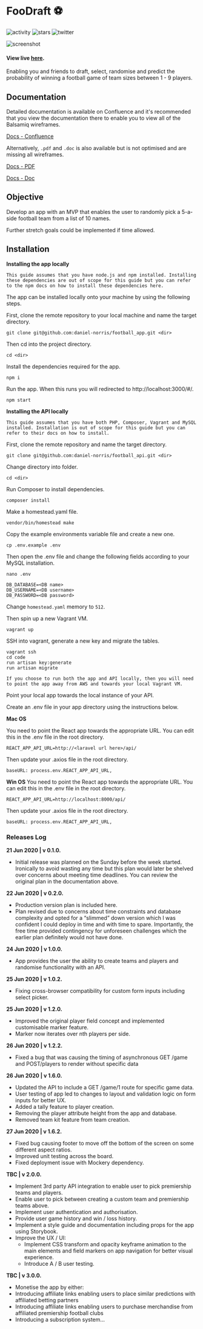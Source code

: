 # FooDraft 	⚽

![activity](https://img.shields.io/github/commit-activity/m/daniel-norris/football_api) ![stars](https://img.shields.io/github/stars/daniel-norris/football_api) ![twitter](https://img.shields.io/twitter/follow/danielpnorris?style=social)

![screenshot](screenshot.PNG)

#### View live [here](https://daniel-norris.github.io/football_app/#/).

Enabling you and friends to draft, select, randomise and predict the probability of winning a football game of team sizes between 1 - 9 players.

## Documentation

Detailed documentation is available on Confluence and it's recommended that you view the documentation there to enable you to view all of the Balsamiq wireframes.

[Docs - Confluence](https://dannorris.atlassian.net/l/c/sTC45Gyk)

Alternatively, `.pdf` and `.doc` is also available but is not optimised and are missing all wireframes.

[Docs - PDF](https://github.com/daniel-norris/football_app/blob/master/FooDraft.pdf)

[Docs - Doc](https://github.com/daniel-norris/football_app/blob/master/FooDraft.doc)

## Objective
Develop an app with an MVP that enables the user to randomly pick a 5-a-side football team from a list of 10 names.

Further stretch goals could be implemented if time allowed.

## Installation

**Installing the app locally**

    This guide assumes that you have node.js and npm installed. Installing these dependencies are out of scope for this guide but you can refer to the npm docs on how to install these dependencies here.

The app can be installed locally onto your machine by using the following steps.

First, clone the remote repository to your local machine and name the target directory.

```git clone git@github.com:daniel-norris/football_app.git <dir>```

Then cd into the project directory.

```cd <dir>```

Install the dependencies required for the app.

```npm i ```

Run the app.  When this runs you will redirected to http://localhost:3000/#/.

```npm start```

**Installing the API locally**

    This guide assumes that you have both PHP, Composer, Vagrant and MySQL installed. Installation is out of scope for this guide but you can refer to their docs on how to install.

First, clone the remote repository and name the target directory.

```git clone git@github.com:daniel-norris/football_api.git <dir>```

Change directory into folder.

```cd <dir>```

Run Composer to install dependencies.

```composer install```

Make a homestead.yaml file.

```vendor/bin/homestead make```

Copy the example environments variable file and create a new one.

```cp .env.example .env```

Then open the .env file and change the following fields according to your MySQL installation.

```nano .env```

```
DB_DATABASE=<DB name>
DB_USERNAME=<DB username>
DB_PASSWORD=<DB password>
```

Change `homestead.yaml` memory to `512`.

Then spin up a new Vagrant VM.

```vagrant up```

SSH into vagrant, generate a new key and migrate the tables.

```
vagrant ssh
cd code
run artisan key:generate
run artisan migrate
```

    If you choose to run both the app and API locally, then you will need to point the app away from AWS and towards your local Vagrant VM.

Point your local app towards the local instance of your API.

Create an .env file in your app directory using the instructions below.

**Mac OS**

You need to point the React app towards the appropriate URL. You can edit this in the .env file in the root directory.

```REACT_APP_API_URL=http://<laravel url here>/api/```

Then update your .axios file in the root directory.

```baseURL: process.env.REACT_APP_API_URL,```

**Win OS**
You need to point the React app towards the appropriate URL. You can edit this in the .env file in the root directory.

```REACT_APP_API_URL=http://localhost:8000/api/```

Then update your .axios file in the root directory.

```baseURL: process.env.REACT_APP_API_URL,```

### Releases Log

**21 Jun 2020 | v 0.1.0.**
- Initial release was planned on the Sunday before the week started. Ironically to avoid wasting any time but this plan would later be shelved over concerns about meeting time deadlines. You can review the original plan in the documentation above.

**22 Jun 2020 | v 0.2.0.**
- Production version plan is included here.
- Plan revised due to concerns about time constraints and database complexity and opted for a “slimmed” down version which I was confident I could deploy in time and with time to spare. Importantly, the free time provided contingency for unforeseen challenges which the earlier plan definitely would not have done.

**24 Jun 2020 | v 1.0.0.**
- App provides the user the ability to create teams and players and randomise functionality with an API.

**25 Jun 2020 | v 1.0.2.**
- Fixing cross-browser compatibility for custom form inputs including select picker.

**25 Jun 2020 | v 1.2.0.**
- Improved the original player field concept and implemented customisable marker feature.
- Marker now iterates over nth players per side.

**26 Jun 2020 | v 1.2.2.**
- Fixed a bug that was causing the timing of asynchronous GET /game and POST/players to render without specific data

**26 Jun 2020 | v 1.6.0.**
- Updated the API to include a GET /game/1 route for specific game data.
- User testing of app led to changes to layout and validation logic on form inputs for better UX.
- Added a tally feature to player creation.
- Removing the player attribute height from the app and database.
- Removed team kit feature from team creation.

**27 Jun 2020 | v 1.6.2.**
- Fixed bug causing footer to move off the bottom of the screen on some different aspect ratios.
- Improved unit testing across the board.
- Fixed deployment issue with Mockery dependency.

**TBC  | v 2.0.0.**
- Implement 3rd party API integration to enable user to pick premiership teams and players.
- Enable user to pick between creating a custom team and premiership teams above.
- Implement user authentication and authorisation.
- Provide user game history and win / loss history.
- Implement a style guide and documentation including props for the app using Storybook.
- Improve the UX / UI:
    -  Implement CSS transform and opacity keyframe animation to the main elements and field markers on app navigation for better visual experience.
    - Introduce A / B user testing.

**TBC  | v 3.0.0.**
- Monetise the app by either:
- Introducing affiliate links enabling users to place similar predictions with affiliated betting partners
- Introducing affiliate links enabling users to purchase merchandise from  affiliated premiership football clubs
- Introducing a subscription system…
